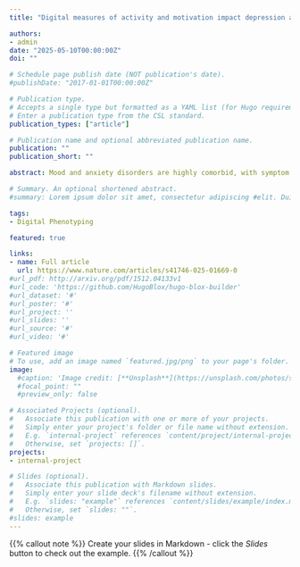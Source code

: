 ```yaml
---
title: "Digital measures of activity and motivation impact depression and anxiety in the real world"

authors:
- admin
date: "2025-05-10T00:00:00Z"
doi: ""

# Schedule page publish date (NOT publication's date).
#publishDate: "2017-01-01T00:00:00Z"

# Publication type.
# Accepts a single type but formatted as a YAML list (for Hugo requirements).
# Enter a publication type from the CSL standard.
publication_types: ["article"]

# Publication name and optional abbreviated publication name.
publication: ""
publication_short: ""

abstract: Mood and anxiety disorders are highly comorbid, with symptom severity varying over time. Individuals with and without these disorders completed 30-days of ecological momentary assessment (EMAs) of depression, anxiety and distress, developed based on the established Mood and Anxiety Symptom Questionnaire (MASQ). These electronic MASQ (eMASQ) EMAs were collected alongside novel intrinsic and extrinsic motivation EMAs, and physical/digital activity measures (steps/screentime) across N = 70–101 participants. Each eMASQ-EMA significantly related to its corresponding MASQ measure. Extrinsic and intrinsic motivation negatively related to each eMASQ-EMA and had the greatest influence on patients’ overall symptom profile. Physical, but not digital activity, was negatively associated with concurrent and 1-week lagged anxiety and depression, highlighting the temporally delayed benefits of physical activity on depression and anxiety symptoms in psychiatric groups. Collectively, this study suggests cognitive constructs related to drive and physical activity, may be useful in predicting continuous and transient psychiatric symptoms in the real-world.

# Summary. An optional shortened abstract.
#summary: Lorem ipsum dolor sit amet, consectetur adipiscing #elit. Duis posuere tellus ac convallis placerat. Proin #tincidunt magna sed ex sollicitudin condimentum.

tags:
- Digital Phenotyping

featured: true

links:
- name: Full article
  url: https://www.nature.com/articles/s41746-025-01669-0
#url_pdf: http://arxiv.org/pdf/1512.04133v1
#url_code: 'https://github.com/HugoBlox/hugo-blox-builder'
#url_dataset: '#'
#url_poster: '#'
#url_project: ''
#url_slides: ''
#url_source: '#'
#url_video: '#'

# Featured image
# To use, add an image named `featured.jpg/png` to your page's folder. 
image:
  #caption: 'Image credit: [**Unsplash**](https://unsplash.com/photos/s9CC2SKySJM)'
  #focal_point: ""
  #preview_only: false

# Associated Projects (optional).
#   Associate this publication with one or more of your projects.
#   Simply enter your project's folder or file name without extension.
#   E.g. `internal-project` references `content/project/internal-project/index.md`.
#   Otherwise, set `projects: []`.
projects:
- internal-project

# Slides (optional).
#   Associate this publication with Markdown slides.
#   Simply enter your slide deck's filename without extension.
#   E.g. `slides: "example"` references `content/slides/example/index.md`.
#   Otherwise, set `slides: ""`.
#slides: example
---
```


{{% callout note %}}
Create your slides in Markdown - click the *Slides* button to check out the example.
{{% /callout %}}

